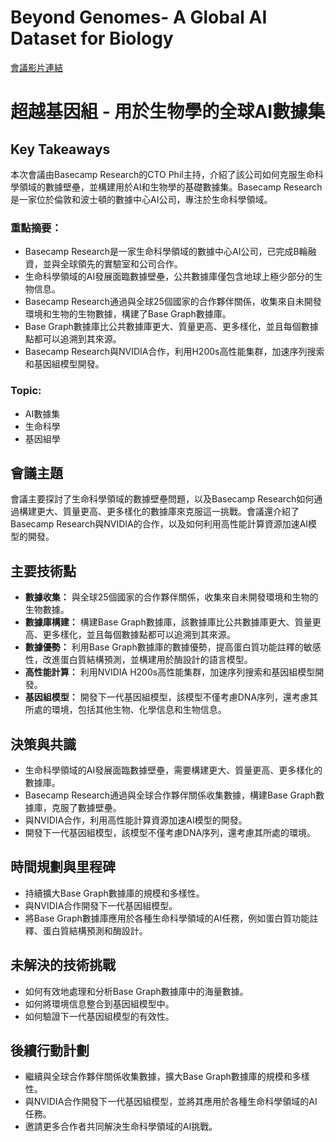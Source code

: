 # Beyond Genomes- A Global AI Dataset for Biology
[會議影片連結](https://www.nvidia.com/gtc/session-catalog/?search=Beyond%20Genomes-%20A%20Global%20AI%20Dataset%20for%20Biology&tab.catalogallsessionstab=16566177511100015Kus#/session/1728038227560001vpq4)
# 超越基因組 - 用於生物學的全球AI數據集

## Key Takeaways
本次會議由Basecamp Research的CTO Phil主持，介紹了該公司如何克服生命科學領域的數據壁壘，並構建用於AI和生物學的基礎數據集。Basecamp Research是一家位於倫敦和波士頓的數據中心AI公司，專注於生命科學領域。

### 重點摘要：
*   Basecamp Research是一家生命科學領域的數據中心AI公司，已完成B輪融資，並與全球領先的實驗室和公司合作。
*   生命科學領域的AI發展面臨數據壁壘，公共數據庫僅包含地球上極少部分的生物信息。
*   Basecamp Research通過與全球25個國家的合作夥伴關係，收集來自未開發環境和生物的生物數據，構建了Base Graph數據庫。
*   Base Graph數據庫比公共數據庫更大、質量更高、更多樣化，並且每個數據點都可以追溯到其來源。
*   Basecamp Research與NVIDIA合作，利用H200s高性能集群，加速序列搜索和基因組模型開發。

### Topic:
*   AI數據集
*   生命科學
*   基因組學

## 會議主題
會議主要探討了生命科學領域的數據壁壘問題，以及Basecamp Research如何通過構建更大、質量更高、更多樣化的數據庫來克服這一挑戰。會議還介紹了Basecamp Research與NVIDIA的合作，以及如何利用高性能計算資源加速AI模型的開發。

## 主要技術點
*   **數據收集：** 與全球25個國家的合作夥伴關係，收集來自未開發環境和生物的生物數據。
*   **數據庫構建：** 構建Base Graph數據庫，該數據庫比公共數據庫更大、質量更高、更多樣化，並且每個數據點都可以追溯到其來源。
*   **數據優勢：** 利用Base Graph數據庫的數據優勢，提高蛋白質功能註釋的敏感性，改進蛋白質結構預測，並構建用於酶設計的語言模型。
*   **高性能計算：** 利用NVIDIA H200s高性能集群，加速序列搜索和基因組模型開發。
*   **基因組模型：** 開發下一代基因組模型，該模型不僅考慮DNA序列，還考慮其所處的環境，包括其他生物、化學信息和生物信息。

## 決策與共識
*   生命科學領域的AI發展面臨數據壁壘，需要構建更大、質量更高、更多樣化的數據庫。
*   Basecamp Research通過與全球合作夥伴關係收集數據，構建Base Graph數據庫，克服了數據壁壘。
*   與NVIDIA合作，利用高性能計算資源加速AI模型的開發。
*   開發下一代基因組模型，該模型不僅考慮DNA序列，還考慮其所處的環境。

## 時間規劃與里程碑
*   持續擴大Base Graph數據庫的規模和多樣性。
*   與NVIDIA合作開發下一代基因組模型。
*   將Base Graph數據庫應用於各種生命科學領域的AI任務，例如蛋白質功能註釋、蛋白質結構預測和酶設計。

## 未解決的技術挑戰
*   如何有效地處理和分析Base Graph數據庫中的海量數據。
*   如何將環境信息整合到基因組模型中。
*   如何驗證下一代基因組模型的有效性。

## 後續行動計劃
*   繼續與全球合作夥伴關係收集數據，擴大Base Graph數據庫的規模和多樣性。
*   與NVIDIA合作開發下一代基因組模型，並將其應用於各種生命科學領域的AI任務。
*   邀請更多合作者共同解決生命科學領域的AI挑戰。

